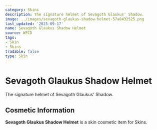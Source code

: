 ```yaml
---
category: Skins
description: The signature helmet of Sevagoth Glaukus' Shadow.
image: ../images/sevagoth-glaukus-shadow-helmet-57a8432525.png
last_updated: '2025-09-17'
name: Sevagoth Glaukus Shadow Helmet
source: WFCD
tags:
- Skin
- Skins
tradable: false
type: Skin
---
```


# Sevagoth Glaukus Shadow Helmet

The signature helmet of Sevagoth Glaukus' Shadow.

## Cosmetic Information

**Sevagoth Glaukus Shadow Helmet** is a skin cosmetic item for Skins.

